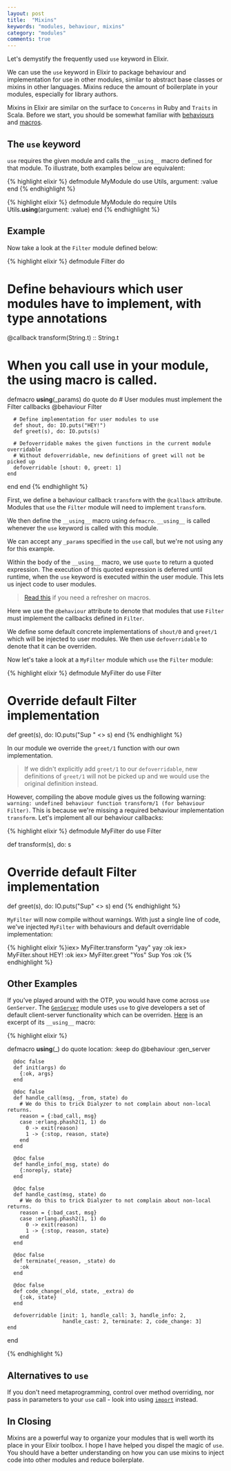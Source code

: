```yaml
---
layout: post
title:  "Mixins"
keywords: "modules, behaviour, mixins"
category: "modules"
comments: true
---
```


Let's demystify the frequently used `use` keyword in Elixir.

We can use the `use` keyword in Elixir to package behaviour and implementation for use in other modules, similar to abstract base classes or mixins in other languages. Mixins reduce the amount of boilerplate in your modules, especially for library authors.

Mixins in Elixir are similar on the surface to `Concerns` in Ruby and `Traits` in Scala. Before we start, you should be somewhat familiar with [behaviours](http://elixir-recipes.github.io/modules/behaviours/) and [macros](http://elixir-recipes.github.io/metaprogramming/macros/).

## The `use` keyword

`use` requires the given module and calls the `__using__` macro defined for that module. To illustrate, both examples below are equivalent:

{% highlight elixir %}
defmodule MyModule do
  use Utils, argument: :value
end
{% endhighlight %}

{% highlight elixir %}
defmodule MyModule do
  require Utils
  Utils.__using__(argument: :value)
end
{% endhighlight %}

## Example

Now take a look at the `Filter` module defined below: 

{% highlight elixir %}
defmodule Filter do
   # Define behaviours which user modules have to implement, with type annotations
   @callback transform(String.t) :: String.t

  # When you call use in your module, the __using__ macro is called.
  defmacro __using__(_params) do
    quote do
      # User modules must implement the Filter callbacks
      @behaviour Filter

      # Define implementation for user modules to use
      def shout, do: IO.puts("HEY!")
      def greet(s), do: IO.puts(s)

      # Defoverridable makes the given functions in the current module overridable
      # Without defoverridable, new definitions of greet will not be picked up
      defoverridable [shout: 0, greet: 1]
    end
  end
end
{% endhighlight %}

First, we define a behaviour callback `transform` with the `@callback` attribute. Modules that `use` the `Filter` module will need to implement `transform`. 

We then define the `__using__` macro using `defmacro`. `__using__` is called whenever the `use` keyword is called with this module. 

We can accept any `_params` specified in the `use` call, but we're not using any for this example.  

Within the body of the `__using__` macro, we use `quote` to return a quoted expression. The execution of this quoted expression is deferred until runtime, when the `use` keyword is executed within the user module. This lets us inject code to user modules.

> [Read this](http://elixir-lang.org/getting-started/meta/macros.html) if you need a refresher on macros.

Here we use the `@behaviour` attribute to denote that modules that use `Filter` must implement the callbacks defined in `Filter`.

We define some default concrete implementations of `shout/0` and `greet/1` which will be injected to user modules. We then use `defoverridable` to denote that it can be overriden.

Now let's take a look at a `MyFilter` module which `use` the `Filter` module:

{% highlight elixir %}
defmodule MyFilter do
  use Filter

  # Override default Filter implementation
  def greet(s), do: IO.puts("Sup " <> s)
end
{% endhighlight %}

In our module we override the `greet/1` function with our own implementation.

> If we didn't explicitly add `greet/1` to our `defoverridable`, new definitions of `greet/1` will not be picked up and we would use the original definition instead.

However, compiling the above module gives us the following warning: `warning: undefined behaviour function transform/1 (for behaviour Filter)`. This is because we're missing a required behaviour implementation `transform`. Let's implement all our behaviour callbacks: 

{% highlight elixir %}
defmodule MyFilter do
  use Filter
  
  def transform(s), do: s

  # Override default Filter implementation
  def greet(s), do: IO.puts("Sup" <> s)
end
{% endhighlight %}

`MyFilter` will now compile without warnings. With just a single line of code, we've injected `MyFilter` with behaviours and default overridable implementation:

{% highlight elixir %}iex> MyFilter.transform "yay"
yay
:ok
iex> MyFilter.shout
HEY!
:ok
iex> MyFilter.greet "Yos"
Sup Yos
:ok
{% endhighlight %}

## Other Examples

If you've played around with the OTP, you would have come across `use GenServer`. The [`GenServer`](http://elixir-lang.org/docs/stable/elixir/GenServer.html) module uses `use` to give developers a set of default client-server functionality which can be overriden. [Here](https://github.com/elixir-lang/elixir/blob/master/lib/elixir/lib/gen_server.ex#L415-L462) is an excerpt of its `__using__` macro:

{% highlight elixir %}

  defmacro __using__(_) do
    quote location: :keep do
      @behaviour :gen_server

      @doc false
      def init(args) do
        {:ok, args}
      end

      @doc false
      def handle_call(msg, _from, state) do
        # We do this to trick Dialyzer to not complain about non-local returns.
        reason = {:bad_call, msg}
        case :erlang.phash2(1, 1) do
          0 -> exit(reason)
          1 -> {:stop, reason, state}
        end
      end

      @doc false
      def handle_info(_msg, state) do
        {:noreply, state}
      end

      @doc false
      def handle_cast(msg, state) do
        # We do this to trick Dialyzer to not complain about non-local returns.
        reason = {:bad_cast, msg}
        case :erlang.phash2(1, 1) do
          0 -> exit(reason)
          1 -> {:stop, reason, state}
        end
      end

      @doc false
      def terminate(_reason, _state) do
        :ok
      end

      @doc false
      def code_change(_old, state, _extra) do
        {:ok, state}
      end

      defoverridable [init: 1, handle_call: 3, handle_info: 2,
                      handle_cast: 2, terminate: 2, code_change: 3]
    end
  end

{% endhighlight %}

## Alternatives to `use`

If you don't need metaprogramming, control over method overriding, nor pass in parameters to your `use` call - look into using [`import`](http://elixir-lang.org/getting-started/alias-require-and-import.html#import) instead.

## In Closing

Mixins are a powerful way to organize your modules that is well worth its place in your Elixir toolbox. I hope I have helped you dispel the magic of `use`. You should have a better understanding on how you can use mixins to inject code into other modules and reduce boilerplate. 